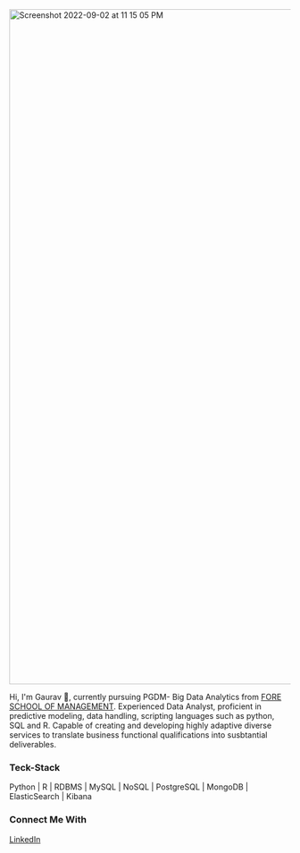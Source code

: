<img width="1208" alt="Screenshot 2022-09-02 at 11 15 05 PM" src="https://user-images.githubusercontent.com/93240943/188209239-028b77d7-d02d-4adb-83cf-269aa282e5e5.png">






Hi, I'm Gaurav 👋, currently pursuing PGDM- Big Data Analytics from [FORE SCHOOL OF MANAGEMENT](https://www.fsm.ac.in). Experienced Data Analyst, proficient in predictive modeling, data handling, scripting languages such as python, SQL and R. Capable of creating and developing highly adaptive diverse services to translate business functional qualifications into susbtantial deliverables.



### Teck-Stack
Python | R | RDBMS | MySQL | NoSQL | PostgreSQL | MongoDB | ElasticSearch | Kibana

### Connect Me With
[LinkedIn](https://www.linkedin.com/in/gauravsharma1407)










